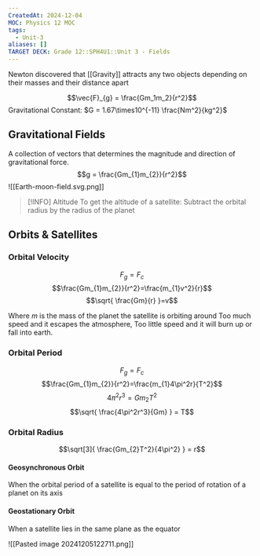 ```yaml
---
CreatedAt: 2024-12-04
MOC: Physics 12 MOC
tags:
  - Unit-3
aliases: []
TARGET DECK: Grade 12::SPH4U1::Unit 3 - Fields
---
```

Newton discovered that [[Gravity]] attracts any two objects depending on their masses and their distance apart

$$\vec{F}_{g} = \frac{Gm_1m_2}{r^2}$$Gravitational Constant: $G = 1.67\times10^{-11} \frac{Nm^2}{kg^2}$


## Gravitational Fields
A collection of vectors that determines the magnitude and direction of gravitational force.
$$g = \frac{Gm_{1}m_{2}}{r^2}$$
![[Earth-moon-field.svg.png]]

> [!INFO] Altitude
> To get the altitude of a satellite:
> Subtract the orbital radius by the radius of the planet

## Orbits & Satellites
### Orbital Velocity
$$F_{g} = F_{c}$$
$$\frac{Gm_{1}m_{2}}{r^2}=\frac{m_{1}v^2}{r}$$
$$\sqrt{ \frac{Gm}{r} }=v$$

Where $m$ is the mass of the planet the satellite is orbiting around
Too much speed and it escapes the atmosphere, Too little speed and it will burn up or fall into earth.

### Orbital Period
$$F_{g} = F_{c}$$
$$\frac{Gm_{1}m_{2}}{r^2}=\frac{m_{1}4\pi^2r}{T^2}$$
$$4\pi^2r^3 = Gm_{2}T^2$$
$$\sqrt{ \frac{4\pi^2r^3}{Gm} } = T$$
### Orbital Radius
$$\sqrt[3]{ \frac{Gm_{2}T^2}{4\pi^2} } = r$$
#### Geosynchronous Orbit
When the orbital period of a satellite is equal to the period of rotation of a planet on its axis

#### Geostationary Orbit
When a satellite lies in the same plane as the equator

![[Pasted image 20241205122711.png]]